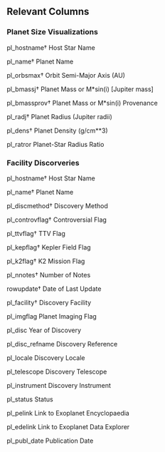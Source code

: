 ## Relevant Columns

### Planet Size Visualizations


pl_hostname†
Host Star Name

pl_name†
Planet Name

pl_orbsmax†
Orbit Semi-Major Axis (AU)

pl_bmassj†
Planet Mass or M*sin(i) [Jupiter mass]

pl_bmassprov†
Planet Mass or M*sin(i) Provenance

pl_radj†
Planet Radius (Jupiter radii)

pl_dens†
Planet Density (g/cm**3)

pl_ratror
Planet-Star Radius Ratio


### Facility Discorveries


pl_hostname†
Host Star Name

pl_name†
Planet Name

pl_discmethod†
Discovery Method

pl_controvflag†
Controversial Flag

pl_ttvflag†
TTV Flag

pl_kepflag†
Kepler Field Flag

pl_k2flag†
K2 Mission Flag

pl_nnotes†
Number of Notes

rowupdate†
Date of Last Update

pl_facility†
Discovery Facility

pl_imgflag
Planet Imaging Flag

pl_disc
Year of Discovery

pl_disc_refname
Discovery Reference

pl_locale
Discovery Locale

pl_telescope
Discovery Telescope

pl_instrument
Discovery Instrument

pl_status
Status

pl_pelink
Link to Exoplanet Encyclopaedia

pl_edelink
Link to Exoplanet Data Explorer

pl_publ_date
Publication Date